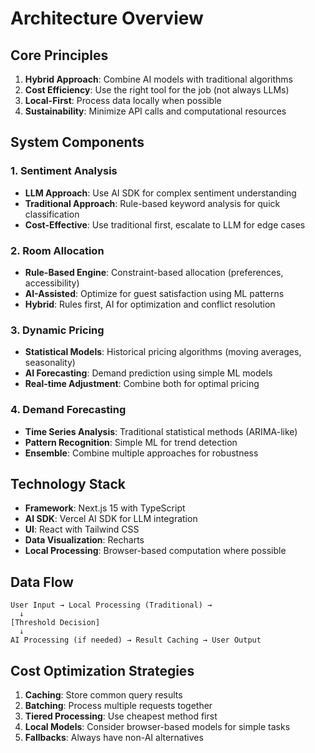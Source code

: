 # Architecture Overview

## Core Principles

1. **Hybrid Approach**: Combine AI models with traditional algorithms
2. **Cost Efficiency**: Use the right tool for the job (not always LLMs)
3. **Local-First**: Process data locally when possible
4. **Sustainability**: Minimize API calls and computational resources

## System Components

### 1. Sentiment Analysis

- **LLM Approach**: Use AI SDK for complex sentiment understanding
- **Traditional Approach**: Rule-based keyword analysis for quick classification
- **Cost-Effective**: Use traditional first, escalate to LLM for edge cases

### 2. Room Allocation

- **Rule-Based Engine**: Constraint-based allocation (preferences, accessibility)
- **AI-Assisted**: Optimize for guest satisfaction using ML patterns
- **Hybrid**: Rules first, AI for optimization and conflict resolution

### 3. Dynamic Pricing

- **Statistical Models**: Historical pricing algorithms (moving averages, seasonality)
- **AI Forecasting**: Demand prediction using simple ML models
- **Real-time Adjustment**: Combine both for optimal pricing

### 4. Demand Forecasting

- **Time Series Analysis**: Traditional statistical methods (ARIMA-like)
- **Pattern Recognition**: Simple ML for trend detection
- **Ensemble**: Combine multiple approaches for robustness

## Technology Stack

- **Framework**: Next.js 15 with TypeScript
- **AI SDK**: Vercel AI SDK for LLM integration
- **UI**: React with Tailwind CSS
- **Data Visualization**: Recharts
- **Local Processing**: Browser-based computation where possible

## Data Flow

```
User Input → Local Processing (Traditional) →
  ↓
[Threshold Decision]
  ↓
AI Processing (if needed) → Result Caching → User Output
```

## Cost Optimization Strategies

1. **Caching**: Store common query results
2. **Batching**: Process multiple requests together
3. **Tiered Processing**: Use cheapest method first
4. **Local Models**: Consider browser-based models for simple tasks
5. **Fallbacks**: Always have non-AI alternatives
